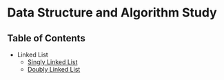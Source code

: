 # Data Structure and Algorithm Study

## Table of Contents
- Linked List
    - [Singly Linked List](./001-singly_linked_list/singly_linked_list.md)
    - [Doubly Linked List](./002_doubly_linked_list/doubly_linked_list.md)